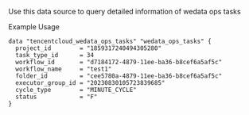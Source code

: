 Use this data source to query detailed information of wedata ops tasks

Example Usage

```hcl
data "tencentcloud_wedata_ops_tasks" "wedata_ops_tasks" {
  project_id        = "1859317240494305280"
  task_type_id      = 34
  workflow_id       = "d7184172-4879-11ee-ba36-b8cef6a5af5c"
  workflow_name     = "test1"
  folder_id         = "cee5780a-4879-11ee-ba36-b8cef6a5af5c"
  executor_group_id = "20230830105723839685"
  cycle_type        = "MINUTE_CYCLE"
  status            = "F"
}
```